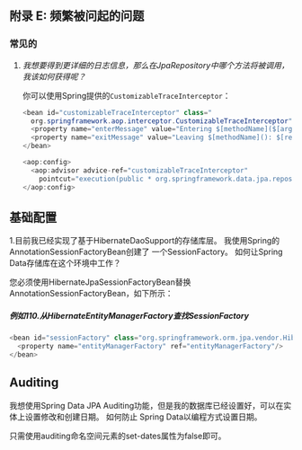## 附录 E: 频繁被问起的问题

### 常见的

1. *我想要得到更详细的日志信息，那么在JpaRepository中哪个方法将被调用，我该如何获得呢？*

   你可以使用Spring提供的`CustomizableTraceInterceptor`：

   ```Java
   <bean id="customizableTraceInterceptor" class="
     org.springframework.aop.interceptor.CustomizableTraceInterceptor">
     <property name="enterMessage" value="Entering $[methodName]($[arguments])"/>
     <property name="exitMessage" value="Leaving $[methodName](): $[returnValue]"/>
   </bean>

   <aop:config>
     <aop:advisor advice-ref="customizableTraceInterceptor"
       pointcut="execution(public * org.springframework.data.jpa.repository.JpaRepository+.*(..))"/>
   </aop:config>
   ```

## 基础配置
1.目前我已经实现了基于HibernateDaoSupport的存储库层。 我使用Spring的AnnotationSessionFactoryBean创建了
一个SessionFactory。 如何让Spring Data存储库在这个环境中工作？

您必须使用HibernateJpaSessionFactoryBean替换AnnotationSessionFactoryBean，如下所示：

##### 例如110.从HibernateEntityManagerFactory查找SessionFactory
~~~java
<bean id="sessionFactory" class="org.springframework.orm.jpa.vendor.HibernateJpaSessionFactoryBean">
  <property name="entityManagerFactory" ref="entityManagerFactory"/>
</bean>
~~~
## Auditing
我想使用Spring Data JPA Auditing功能，但是我的数据库已经设置好，可以在实体上设置修改和创建日期。 如何防止
Spring Data以编程方式设置日期。

只需使用auditing命名空间元素的set-dates属性为false即可。